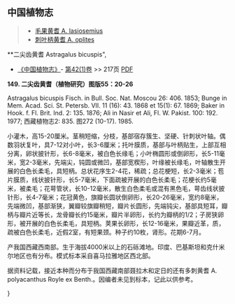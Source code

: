 
## 中国植物志

> * [毛果黄耆  A.  lasiosemius](Astragalus-lasiosemius-毛果黄耆.md)
> * [刺叶柄黄耆  A.  oplites](Astragalus-oplites-刺叶柄黄耆.md)


**二尖齿黄耆 Astragalus bicuspis",

* [《中国植物志》](http://www.iplant.cn/frps)- [第42(1)卷](http://www.iplant.cn/frps/vol/42(1)) >> 217页 [PDF](http://www.iplant.cn/frps/pdf/42(1)/217.pdf)


**149. 二尖齿黄耆（植物研究）图版55：20-26**

Astragalus bicuspis Fisch. in Bull. Soc. Nat. Moscou 26: 406. 1853; Bunge in Mem. Acad. Sci. St. Petersb. VII. 11 (16): 43. 1868 et 15(1): 67. 1869; Baker in Hook. f. Fl. Brit. Ind. 2: 135. 1876; Ali in Nasir et Ali, Fl. W. Pakist. 100: 192. 1977; 西藏植物志2: 835. 图272 (10-17). 1985.

小灌木，高15-20厘米。茎稍短缩，分枝，基部宿存簇生、坚硬、针刺状叶轴。偶数羽状复叶，具7-12对小叶，长3-6厘米；托叶膜质，基部与叶柄贴生，上部互相分离，卵状披针形，长6-8毫米，被白色长缘毛；小叶椭圆形或倒卵形，长5-11毫米，宽2-3毫米，先端尖，钝圆或微凹，基部宽楔形，叶缘被长缘毛，叶轴散生开展的白色长柔毛，具短柄。总状花序生2-4花，稀疏；总花梗短，长2-3毫米；苞片膜质，线状披针形，长5-7毫米，下面疏被开展的白色长柔毛；花梗长约5毫米，被柔毛；花萼管状，长10-12毫米，散生白色柔毛或混有黑色毛，萼齿线状披针形，长4-7毫米；花冠黄色，旗瓣长圆状倒卵形，长20-26毫米，宽约8毫米，先端微凹，基部渐狭，翼瓣较旗瓣稍短，瓣片长圆形，先端钝尖，基部具短耳，瓣柄与瓣片近等长，龙骨瓣长约15毫米，瓣片半卵形，长约为瓣柄的1/2；子房狭卵形，被开展的白色长柔毛，具短柄。荚果长卵形，长12-16毫米，果瓣近革，质，疏被白色长柔毛，近假2室，有短果颈。种子约10枚，肾形。花期6-7月。

产我国西藏西南部。生于海拔4000米以上的石砾滩地。印度、巴基斯坦和克什米尔地区也有分布。模式标本采自喜马拉雅地区西北部。

据资料记载，接近本种而分布于我国西藏南部聂拉木和定日的还有多刺黄耆 A. polyacanthus Royle ex Benth.。因编者未见到标本，记此以供参考。

}